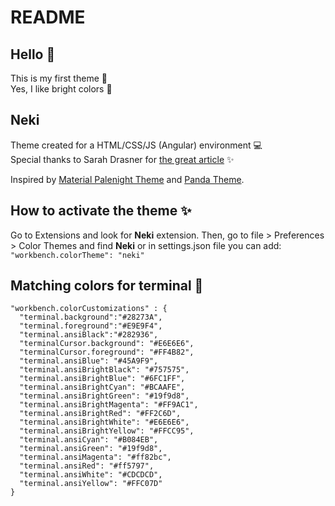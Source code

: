 # README

## Hello 👋

This is my first theme 🤟  
Yes, I like bright colors 💜

## Neki

Theme created for a HTML/CSS/JS (Angular) environment 💻  
Special thanks to Sarah Drasner for [the great article](https://css-tricks.com/creating-a-vs-code-theme/) ✨

Inspired by [Material Palenight Theme](https://marketplace.visualstudio.com/items?itemName=whizkydee.material-palenight-theme) and [Panda Theme](https://marketplace.visualstudio.com/items?itemName=tinkertrain.theme-panda).

## How to activate the theme ✨

Go to Extensions and look for **Neki** extension.
Then, go to file > Preferences > Color Themes and find **Neki** or in settings.json file you can add:
`"workbench.colorTheme": "neki"`

## Matching colors for terminal 🌸

    "workbench.colorCustomizations" : {
      "terminal.background":"#28273A",
      "terminal.foreground":"#E9E9F4",
      "terminal.ansiBlack":"#282936",
      "terminalCursor.background": "#E6E6E6",
      "terminalCursor.foreground": "#FF4B82",
      "terminal.ansiBlue": "#45A9F9",
      "terminal.ansiBrightBlack": "#757575",
      "terminal.ansiBrightBlue": "#6FC1FF",
      "terminal.ansiBrightCyan": "#BCAAFE",
      "terminal.ansiBrightGreen": "#19f9d8",
      "terminal.ansiBrightMagenta": "#FF9AC1",
      "terminal.ansiBrightRed": "#FF2C6D",
      "terminal.ansiBrightWhite": "#E6E6E6",
      "terminal.ansiBrightYellow": "#FFCC95",
      "terminal.ansiCyan": "#B084EB",
      "terminal.ansiGreen": "#19f9d8",
      "terminal.ansiMagenta": "#ff82bc",
      "terminal.ansiRed": "#ff5797",
      "terminal.ansiWhite": "#CDCDCD",
      "terminal.ansiYellow": "#FFC07D"
    }

